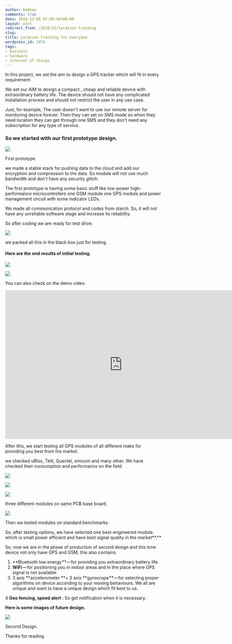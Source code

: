 ```yaml
---
author: bebhav
comments: true
date: 2016-12-08 07:06:44+00:00
layout: post
redirect_from: /2016/12/location-tracking
slug:
title: Location tracking for everyone
wordpress_id: 1074
tags:
- business
- hardware
- internet of things
---
```


In this project, we set the aim to design a GPS tracker which will fit in every requirement.









We set our AIM to design a compact&nbsp;, cheap and reliable device with extraordinary battery life. The device should not have any complicated installation process and should not restrict the user in any use case.

Just, for example, The user doesn't want to use our remote server for monitoring device forever. Then they can set on SMS mode so when they need location they can get through one SMS and they don't need any subscription for any type of service.

### So we started with our first prototype design.

![][1]

First prototype

we made a stable stack for pushing data to the cloud and add our encryption and compression to the data. So module will not use much bandwidth and don't have any security glitch.

The first prototype is having some basic stuff like low-power high-performance microcontrollers one GSM module one GPS module and power management circuit with some indicator LEDs.

We made all communication protocol and codes from starch. So, it will not have any unreliable software stage and increase its reliability.

So after coding we are ready for test drive.

![][2]

we packed all this in the black box just for&nbsp;testing.

#### Here are the end results of initial&nbsp;testing.

![][3]

![][4]

You can also check on the demo video.


<iframe width="754" height="480" src="https://www.youtube.com/embed/ssUgr9P79R4" frameborder="0" allowfullscreen></iframe>


After this, we start testing all GPS modules of all different make for providing you best from the market.

we checked uBlox, Telit, Quectel, simcom and many other. We have checked their consumption and performance on the field

![][5]

![][6]

![][7]

three different modules on same PCB base&nbsp;board.

![][8]

Then we tested modules on standard benchmarks.

So, after testing options, we have selected one best-engineered module. which is small power efficient and have best signal quality in the market**.**

So, now we are in the phase of production of second design and this time device not only have GPS and GSM, this also contains.

1. **Bluetooth low energy **— for providing you extraordinary battery life.
2. **WiFi** — for positioning you in indoor areas and in the place where GPS signal is not available.
3. 3 axis **accelerometer **\+ 3 axis **gyroscope **— for selecting proper algorithms on device according to your moving behaviours. We all are unique and want to have a unique design which fit best to us.

4 **Geo fencing, speed alert**&nbsp;: So get notification when it is necessary.

**Here is some images of future design.**

![][9]

Second Design.

Thanks for reading.

[1]: https://cdn-images-1.medium.com/max/800/1*NSxIHJofjxWSeiL5knY8Fw.png
[2]: https://cdn-images-1.medium.com/max/800/1*_5Q-NXr7Rv6Pk1dQUF-MkQ.jpeg
[3]: https://cdn-images-1.medium.com/max/600/1*NCYsEVOOJ1e2ZdGylR4lMw.png
[4]: https://cdn-images-1.medium.com/max/600/1*cHMpDreYAzDSmtRHJwTc_w.png
[5]: https://cdn-images-1.medium.com/max/400/1*DKRUroVTZFSdixG1uiTnPw.jpeg
[6]: https://cdn-images-1.medium.com/max/400/1*-0-4ftU5jp8k14w9ISt_Dw.jpeg
[7]: https://cdn-images-1.medium.com/max/400/1*jEOYV-zWDZra1F7NtPYLig.jpeg
[8]: https://cdn-images-1.medium.com/max/800/1*aysfEQSUNPO_8e6SpDAjuA.png
[9]: https://cdn-images-1.medium.com/max/800/1*-jA8GkgJH-4qQbhjfHFuXQ.png

  
